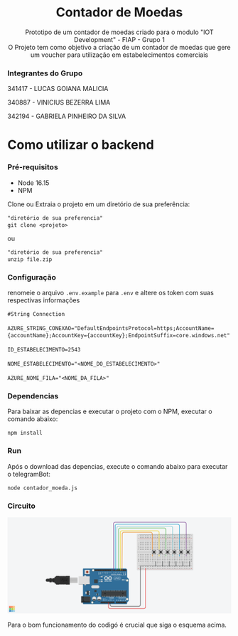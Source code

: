 

<h1 align="center"> Contador de Moedas </a>  </h1>
 <p align="center"> Prototipo de um contador de moedas criado para o modulo "IOT Development" - FIAP - Grupo 1 <br> O Projeto tem como objetivo a criação de um contador de moedas que gere um voucher para utilização em estabelecimentos comerciais</p>

###  Integrantes do Grupo<Br>
341417 - LUCAS GOIANA MALICIA

340887 - VINICIUS BEZERRA LIMA

342194 - GABRIELA PINHEIRO DA SILVA

# Como utilizar o backend

### Pré-requisitos

 - Node 16.15
 - NPM
 
 <p> Clone ou Extraia o projeto em um diretório de sua preferência:</p>
 
    "diretório de sua preferencia"
    git clone <projeto>
    
ou

	"diretório de sua preferencia"
	unzip file.zip

    
### Configuração
renomeie o arquivo `.env.example` para  `.env` e altere os token com suas respectivas informações


	#String Connection

	AZURE_STRING_CONEXAO="DefaultEndpointsProtocol=https;AccountName={accountName};AccountKey={accountKey};EndpointSuffix=core.windows.net"

	ID_ESTABELECIMENTO=2543

	NOME_ESTABELECIMENTO="<NOME_DO_ESTABELECIMENTO>"

	AZURE_NOME_FILA="<NOME_DA_FILA>"
	


### Dependencias
Para baixar as depencias e executar o projeto com o NPM, executar o comando abaixo:

    npm install 

### Run
Após o download das depencias,  execute o comando abaixo para executar o telegramBot:

	node contador_moeda.js

### Circuito 

![contador de moeda](https://github.com/vinbeze/contador-moeda/blob/main/contador_moeda_circuito.png)


Para o bom funcionamento do codigó é crucial que siga o esquema acima.
